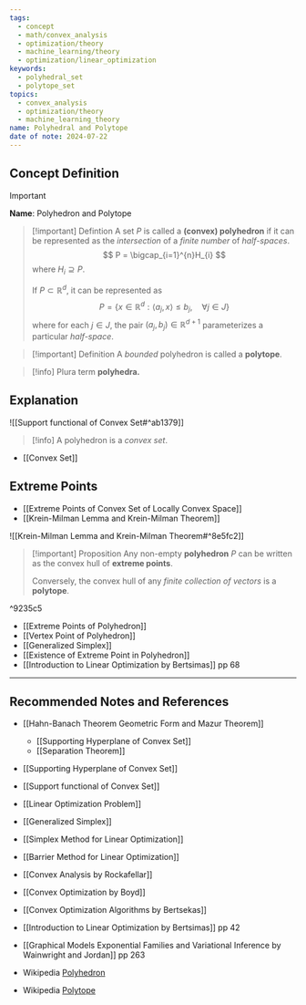 ```yaml
---
tags:
  - concept
  - math/convex_analysis
  - optimization/theory
  - machine_learning/theory
  - optimization/linear_optimization
keywords:
  - polyhedral_set
  - polytope_set
topics:
  - convex_analysis
  - optimization/theory
  - machine_learning_theory
name: Polyhedral and Polytope
date of note: 2024-07-22
---
```


## Concept Definition

>[!important]
>**Name**: Polyhedron and Polytope

>[!important] Defintion
>A set $P$ is called a **(convex) polyhedron** if it can be represented as the *intersection* of a *finite number* of *half-spaces*.
>$$
>P = \bigcap_{i=1}^{n}H_{i}
>$$
>where $H_{i} \supseteq P.$
>
>If $P \subset \mathbb{R}^{d}$, it can be represented as
>$$
>P = \left\{ x\in \mathbb{R}^{d}: \left\langle a_{j} , x \right\rangle \le b_{j},\quad \forall j\in J\right\}
>$$
>where for each $j\in J$, the pair $(a_{j}, b_{j})\in \mathbb{R}^{d+1}$ parameterizes a particular *half-space*.

>[!important] Definition
>A *bounded* polyhedron is called a **polytope**.

>[!info]
>Plura term **polyhedra.**

## Explanation

![[Support functional of Convex Set#^ab1379]]

>[!info]
>A polyhedron is a *convex set*.

- [[Convex Set]]

## Extreme Points

- [[Extreme Points of Convex Set of Locally Convex Space]]
- [[Krein-Milman Lemma and Krein-Milman Theorem]]

![[Krein-Milman Lemma and Krein-Milman Theorem#^8e5fc2]]

>[!important] Proposition
>Any non-empty **polyhedron** $P$ can be written as the convex hull of **extreme points**. 
>
>Conversely, the convex hull of  any *finite collection of vectors* is a **polytope**.

^9235c5

- [[Extreme Points of Polyhedron]]
- [[Vertex Point of Polyhedron]]
- [[Generalized Simplex]]
- [[Existence of Extreme Point in Polyhedron]]
- [[Introduction to Linear Optimization by Bertsimas]] pp 68


-----------
##  Recommended Notes and References

- [[Hahn-Banach Theorem Geometric Form and Mazur Theorem]]
	- [[Supporting Hyperplane of Convex Set]]
	- [[Separation Theorem]]

- [[Supporting Hyperplane of Convex Set]]
- [[Support functional of Convex Set]]


- [[Linear Optimization Problem]]
- [[Generalized Simplex]]
- [[Simplex Method for Linear Optimization]]
- [[Barrier Method for Linear Optimization]]


- [[Convex Analysis by Rockafellar]]
- [[Convex Optimization by Boyd]]
- [[Convex Optimization Algorithms by Bertsekas]]
- [[Introduction to Linear Optimization by Bertsimas]] pp 42
- [[Graphical Models Exponential Families and Variational Inference by Wainwright and Jordan]] pp 263

- Wikipedia [Polyhedron](https://en.wikipedia.org/wiki/Polyhedron)
- Wikipedia [Polytope](https://en.wikipedia.org/wiki/Polytope)